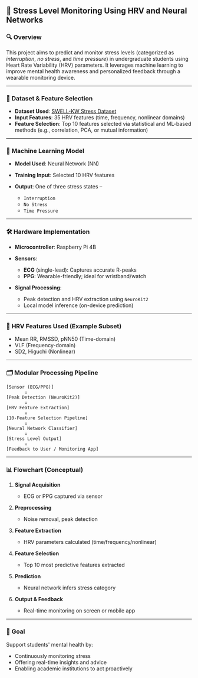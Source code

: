 
## 🧠 Stress Level Monitoring Using HRV and Neural Networks

### 🔍 **Overview**

This project aims to predict and monitor stress levels (categorized as *interruption*, *no stress*, and *time pressure*) in undergraduate students using Heart Rate Variability (HRV) parameters. It leverages machine learning to improve mental health awareness and personalized feedback through a wearable monitoring device.

---

### 💾 **Dataset & Feature Selection**

* **Dataset Used**: [SWELL-KW Stress Dataset](https://www.kaggle.com/datasets)
* **Input Features**: 35 HRV features (time, frequency, nonlinear domains)
* **Feature Selection**: Top 10 features selected via statistical and ML-based methods (e.g., correlation, PCA, or mutual information)

---

### 🤖 **Machine Learning Model**

* **Model Used**: Neural Network (NN)
* **Training Input**: Selected 10 HRV features
* **Output**: One of three stress states –

  * `Interruption`
  * `No Stress`
  * `Time Pressure`

---

### 🛠 **Hardware Implementation**

* **Microcontroller**: Raspberry Pi 4B
* **Sensors**:

  * **ECG** (single-lead): Captures accurate R-peaks
  * **PPG**: Wearable-friendly; ideal for wristband/watch
* **Signal Processing**:

  * Peak detection and HRV extraction using `NeuroKit2`
  * Local model inference (on-device prediction)

---

### 🧬 **HRV Features Used (Example Subset)**

* Mean RR, RMSSD, pNN50 (Time-domain)
* VLF (Frequency-domain)
* SD2, Higuchi (Nonlinear)

---

### 🗂️ **Modular Processing Pipeline**

```text
[Sensor (ECG/PPG)]
       ↓
[Peak Detection (NeuroKit2)]
       ↓
[HRV Feature Extraction]
       ↓
[10-Feature Selection Pipeline]
       ↓
[Neural Network Classifier]
       ↓
[Stress Level Output]
       ↓
[Feedback to User / Monitoring App]
```

---

### 📊 **Flowchart (Conceptual)**

1. **Signal Acquisition**

   * ECG or PPG captured via sensor
2. **Preprocessing**

   * Noise removal, peak detection
3. **Feature Extraction**

   * HRV parameters calculated (time/frequency/nonlinear)
4. **Feature Selection**

   * Top 10 most predictive features extracted
5. **Prediction**

   * Neural network infers stress category
6. **Output & Feedback**

   * Real-time monitoring on screen or mobile app

---

### 🧠 **Goal**

Support students' mental health by:

* Continuously monitoring stress
* Offering real-time insights and advice
* Enabling academic institutions to act proactively


